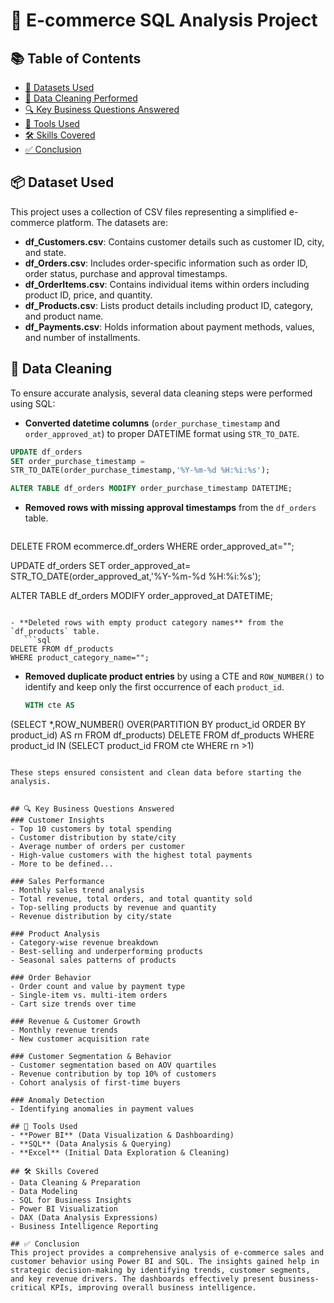 # 🛒 E-commerce SQL Analysis Project
## 📚 Table of Contents
- [📁 Datasets Used](#-datasets-used)
- [🧹 Data Cleaning Performed](#-data-cleaning-performed)
- [🔍 Key Business Questions Answered](#-key-business-questions-answered)
- [🧰 Tools Used](#-tools-used)
- [🛠️ Skills Covered](#-skills-covered)
- [✅ Conclusion](#-conclusion)

## 📦 Dataset Used

This project uses a collection of CSV files representing a simplified e-commerce platform. The datasets are:

- **df_Customers.csv**: Contains customer details such as customer ID, city, and state.
- **df_Orders.csv**: Includes order-specific information such as order ID, order status, purchase and approval timestamps.
- **df_OrderItems.csv**: Contains individual items within orders including product ID, price, and quantity.
- **df_Products.csv**: Lists product details including product ID, category, and product name.
- **df_Payments.csv**: Holds information about payment methods, values, and number of installments.

## 🧹 Data Cleaning

To ensure accurate analysis, several data cleaning steps were performed using SQL:

- **Converted datetime columns** (`order_purchase_timestamp` and `order_approved_at`) to proper DATETIME format using `STR_TO_DATE`.
```sql
UPDATE df_orders 
SET order_purchase_timestamp = 
STR_TO_DATE(order_purchase_timestamp,'%Y-%m-%d %H:%i:%s');

ALTER TABLE df_orders MODIFY order_purchase_timestamp DATETIME;


  ```

- **Removed rows with missing approval timestamps** from the `df_orders` table.
  ```sql
 DELETE  FROM ecommerce.df_orders
WHERE order_approved_at="";

UPDATE df_orders SET order_approved_at=
STR_TO_DATE(order_approved_at,'%Y-%m-%d %H:%i:%s');

ALTER TABLE df_orders MODIFY order_approved_at DATETIME;
```
  
- **Deleted rows with empty product category names** from the `df_products` table.
   ```sql
DELETE FROM df_products
WHERE product_category_name="";
```
- **Removed duplicate product entries** by using a CTE and `ROW_NUMBER()` to identify and keep only the first occurrence of each `product_id`.
  ```sql
  WITH cte AS 
(SELECT *,ROW_NUMBER() OVER(PARTITION BY product_id ORDER BY product_id) AS rn
 FROM df_products)
DELETE FROM df_products WHERE product_id IN (SELECT product_id FROM cte WHERE rn >1)
```

These steps ensured consistent and clean data before starting the analysis.


## 🔍 Key Business Questions Answered
### Customer Insights
- Top 10 customers by total spending
- Customer distribution by state/city
- Average number of orders per customer
- High-value customers with the highest total payments
- More to be defined...

### Sales Performance
- Monthly sales trend analysis
- Total revenue, total orders, and total quantity sold
- Top-selling products by revenue and quantity
- Revenue distribution by city/state

### Product Analysis
- Category-wise revenue breakdown
- Best-selling and underperforming products
- Seasonal sales patterns of products

### Order Behavior
- Order count and value by payment type
- Single-item vs. multi-item orders
- Cart size trends over time

### Revenue & Customer Growth
- Monthly revenue trends
- New customer acquisition rate

### Customer Segmentation & Behavior
- Customer segmentation based on AOV quartiles
- Revenue contribution by top 10% of customers
- Cohort analysis of first-time buyers

### Anomaly Detection
- Identifying anomalies in payment values

## 🧰 Tools Used
- **Power BI** (Data Visualization & Dashboarding)
- **SQL** (Data Analysis & Querying)
- **Excel** (Initial Data Exploration & Cleaning)

## 🛠️ Skills Covered
- Data Cleaning & Preparation
- Data Modeling
- SQL for Business Insights
- Power BI Visualization
- DAX (Data Analysis Expressions)
- Business Intelligence Reporting

## ✅ Conclusion
This project provides a comprehensive analysis of e-commerce sales and customer behavior using Power BI and SQL. The insights gained help in strategic decision-making by identifying trends, customer segments, and key revenue drivers. The dashboards effectively present business-critical KPIs, improving overall business intelligence.
